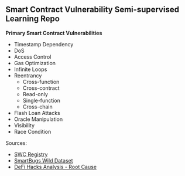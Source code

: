 ## Smart Contract Vulnerability Semi-supervised Learning Repo

<b> Primary Smart Contract Vulnerabilities </b>
  - Timestamp Dependency
  - DoS
  - Access Control
  - Gas Optimization
  - Infinite Loops
  - Reentrancy
    - Cross-function
    - Cross-contract
    - Read-only
    - Single-function
    - Cross-chain
  - Flash Loan Attacks
  - Oracle Manipulation
  - Visibility
  - Race Condition
  
Sources: 
- [SWC Registry](https://swcregistry.io)
- [SmartBugs Wild Dataset](https://github.com/smartbugs/smartbugs-wild/tree/master)
- [DeFi Hacks Analysis - Root Cause](https://wooded-meter-1d8.notion.site/0e85e02c5ed34df3855ea9f3ca40f53b?v=22e5e2c506ef4caeb40b4f78e23517ee)
